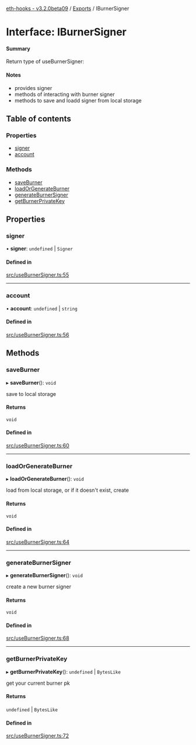 [eth-hooks - v3.2.0beta09](../README.md) / [Exports](../modules.md) / IBurnerSigner

# Interface: IBurnerSigner

#### Summary
Return type of useBurnerSigner:

#### Notes
- provides signer
- methods of interacting with burner signer
- methods to save and loadd signer from local storage

## Table of contents

### Properties

- [signer](IBurnerSigner.md#signer)
- [account](IBurnerSigner.md#account)

### Methods

- [saveBurner](IBurnerSigner.md#saveburner)
- [loadOrGenerateBurner](IBurnerSigner.md#loadorgenerateburner)
- [generateBurnerSigner](IBurnerSigner.md#generateburnersigner)
- [getBurnerPrivateKey](IBurnerSigner.md#getburnerprivatekey)

## Properties

### signer

• **signer**: `undefined` \| `Signer`

#### Defined in

[src/useBurnerSigner.ts:55](https://github.com/scaffold-eth/eth-hooks/blob/42de860/src/useBurnerSigner.ts#L55)

___

### account

• **account**: `undefined` \| `string`

#### Defined in

[src/useBurnerSigner.ts:56](https://github.com/scaffold-eth/eth-hooks/blob/42de860/src/useBurnerSigner.ts#L56)

## Methods

### saveBurner

▸ **saveBurner**(): `void`

save to local storage

#### Returns

`void`

#### Defined in

[src/useBurnerSigner.ts:60](https://github.com/scaffold-eth/eth-hooks/blob/42de860/src/useBurnerSigner.ts#L60)

___

### loadOrGenerateBurner

▸ **loadOrGenerateBurner**(): `void`

load from local storage, or if it doesn't exist, create

#### Returns

`void`

#### Defined in

[src/useBurnerSigner.ts:64](https://github.com/scaffold-eth/eth-hooks/blob/42de860/src/useBurnerSigner.ts#L64)

___

### generateBurnerSigner

▸ **generateBurnerSigner**(): `void`

create a new burner signer

#### Returns

`void`

#### Defined in

[src/useBurnerSigner.ts:68](https://github.com/scaffold-eth/eth-hooks/blob/42de860/src/useBurnerSigner.ts#L68)

___

### getBurnerPrivateKey

▸ **getBurnerPrivateKey**(): `undefined` \| `BytesLike`

get your current burner pk

#### Returns

`undefined` \| `BytesLike`

#### Defined in

[src/useBurnerSigner.ts:72](https://github.com/scaffold-eth/eth-hooks/blob/42de860/src/useBurnerSigner.ts#L72)
